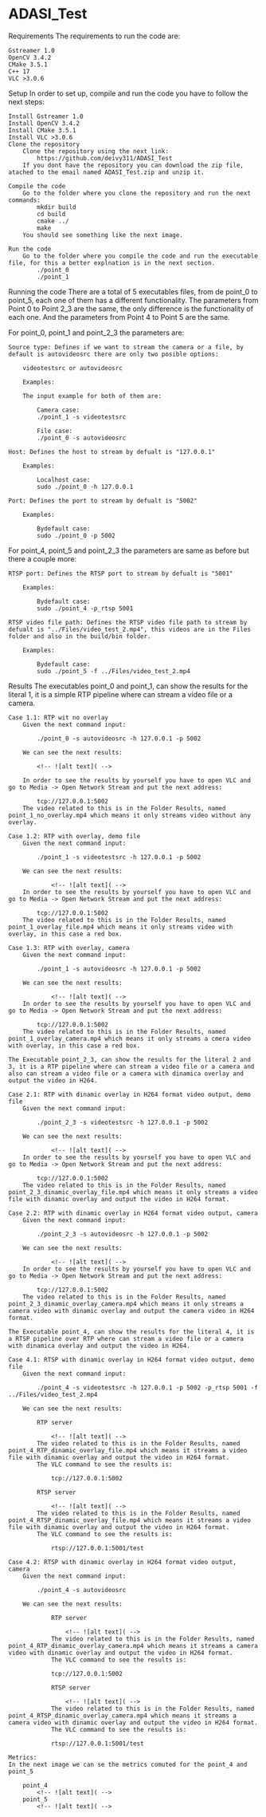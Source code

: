 # ADASI_Test
Requirements
The requirements to run the code are:

    Gstreamer 1.0
    OpenCV 3.4.2
    CMake 3.5.1
    C++ 17
    VLC >3.0.6
Setup
In order to set up, compile and run the code you have to follow the next steps:

    Install Gstreamer 1.0
    Install OpenCV 3.4.2
    Install CMake 3.5.1
    Install VLC >3.0.6
    Clone the repository
        Clone the repository using the next link: 
            https://github.com/deivy311/ADASI_Test
        If you dont have the repository you can download the zip file, atached to the email named ADASI_Test.zip and unzip it.

    Compile the code
        Go to the folder where you clone the repository and run the next commands:
            mkdir build
            cd build
            cmake ../
            make
        You should see something like the next image.

    Run the code
        Go to the folder where you compile the code and run the executable file, for this a better explnation is in the next section.
            ./point_0
            ./point_1

Running the code
There are a total of 5 executables files, from de point_0 to point_5, each one of them has a different functionality. The parameters from Point 0 to Point 2_3 are the same, the only difference is the functionality of each one. And the parameters from Point 4 to Point 5 are the same.

For point_0, point_1 and point_2_3 the parameters are:

    Source type: Defines if we want to stream the camera or a file, by default is autovideosrc there are only two posible options: 

        videotestsrc or autovideosrc

        Examples:

        The input example for both of them are:

            Camera case:
            ./point_1 -s videotestsrc

            File case:
            ./point_0 -s autovideosrc
        
    Host: Defines the host to stream by defualt is "127.0.0.1" 

        Examples:

            Localhost case:
            sudo ./point_0 -h 127.0.0.1

    Port: Defines the port to stream by defualt is "5002" 

        Examples:

            Bydefault case:
            sudo ./point_0 -p 5002

For point_4, point_5 and point_2_3 the parameters are same as before but there a couple more:

    RTSP port: Defines the RTSP port to stream by defualt is "5001" 

        Examples:

            Bydefault case:
            sudo ./point_4 -p_rtsp 5001

    RTSP video file path: Defines the RTSP video file path to stream by defualt is "../Files/video_test_2.mp4", this videos are in the Files folder and also in the build/bin folder.

        Examples:

            Bydefault case:
            sudo ./point_5 -f ../Files/video_test_2.mp4

Results
    The executables point_0 and point_1, can show the results for the literal 1, it is a simple RTP pipeline where can stream a video file or a camera. 
    
    Case 1.1: RTP wit no overlay
        Given the next command input: 

            ./point_0 -s autovideosrc -h 127.0.0.1 -p 5002

        We can see the next results:

            <!-- ![alt text]( -->

        In order to see the results by yourself you have to open VLC and go to Media -> Open Network Stream and put the next address:

            tcp://127.0.0.1:5002
        The video related to this is in the Folder Results, named point_1_no_overlay.mp4 which means it only streams video without any overlay.

    Case 1.2: RTP with overlay, demo file
        Given the next command input: 

            ./point_1 -s videotestsrc -h 127.0.0.1 -p 5002
        
        We can see the next results:
            
                <!-- ![alt text]( -->
        In order to see the results by yourself you have to open VLC and go to Media -> Open Network Stream and put the next address:

            tcp://127.0.0.1:5002
        The video related to this is in the Folder Results, named point_1_overlay_file.mp4 which means it only streams video with overlay, in this case a red box.

    Case 1.3: RTP with overlay, camera
        Given the next command input: 

            ./point_1 -s autovideosrc -h 127.0.0.1 -p 5002

        We can see the next results:
            
                <!-- ![alt text]( -->
        In order to see the results by yourself you have to open VLC and go to Media -> Open Network Stream and put the next address:
            
            tcp://127.0.0.1:5002
        The video related to this is in the Folder Results, named point_1_overlay_camera.mp4 which means it only streams a cmera video with overlay, in this case a red box.

    The Executable point_2_3, can show the results for the literal 2 and 3, it is a RTP pipeline where can stream a video file or a camera and also can stream a video file or a camera with dinamica overlay and output the video in H264.
    
    Case 2.1: RTP with dinamic overlay in H264 format video output, demo file
        Given the next command input: 

            ./point_2_3 -s videotestsrc -h 127.0.0.1 -p 5002

        We can see the next results:
            
                <!-- ![alt text]( -->
        In order to see the results by yourself you have to open VLC and go to Media -> Open Network Stream and put the next address:
            
            tcp://127.0.0.1:5002
        The video related to this is in the Folder Results, named point_2_3_dinamic_overlay_file.mp4 which means it only streams a video file with dinamic overlay and output the video in H264 format.
    
    Case 2.2: RTP with dinamic overlay in H264 format video output, camera
        Given the next command input: 

            ./point_2_3 -s autovideosrc -h 127.0.0.1 -p 5002
        
        We can see the next results:
            
                <!-- ![alt text]( -->
        In order to see the results by yourself you have to open VLC and go to Media -> Open Network Stream and put the next address:
                
            tcp://127.0.0.1:5002
        The video related to this is in the Folder Results, named point_2_3_dinamic_overlay_camera.mp4 which means it only streams a camera video with dinamic overlay and output the camera video in H264 format.    
    
    The Executable point_4, can show the results for the literal 4, it is a RTSP pipeline over RTP where can stream a video file or a camera with dinamica overlay and output the video in H264.

    Case 4.1: RTSP with dinamic overlay in H264 format video output, demo file
        Given the next command input: 

            ./point_4 -s videotestsrc -h 127.0.0.1 -p 5002 -p_rtsp 5001 -f ../Files/video_test_2.mp4
        
        We can see the next results:
            
            RTP server

                <!-- ![alt text]( -->
            The video related to this is in the Folder Results, named point_4_RTP_dinamic_overlay_file.mp4 which means it streams a video file with dinamic overlay and output the video in H264 format.
            The VLC command to see the results is:

                tcp://127.0.0.1:5002

            RTSP server

                <!-- ![alt text]( -->
            The video related to this is in the Folder Results, named point_4_RTSP_dinamic_overlay_file.mp4 which means it streams a video file with dinamic overlay and output the video in H264 format.
            The VLC command to see the results is:

                rtsp://127.0.0.1:5001/test
    
    Case 4.2: RTSP with dinamic overlay in H264 format video output, camera
        Given the next command input: 

            ./point_4 -s autovideosrc

        We can see the next results:
                
                RTP server
    
                    <!-- ![alt text]( -->
                The video related to this is in the Folder Results, named point_4_RTP_dinamic_overlay_camera.mp4 which means it streams a camera video with dinamic overlay and output the video in H264 format.
                The VLC command to see the results is:
    
                tcp://127.0.0.1:5002

                RTSP server

                    <!-- ![alt text]( -->
                The video related to this is in the Folder Results, named point_4_RTSP_dinamic_overlay_camera.mp4 which means it streams a camera video with dinamic overlay and output the video in H264 format.
                The VLC command to see the results is:

                rtsp://127.0.0.1:5001/test

    Metrics:
    In the next image we can se the metrics comuted for the point_4 and point_5
    
        point_4
            <!-- ![alt text]( -->
        point_5
            <!-- ![alt text]( -->